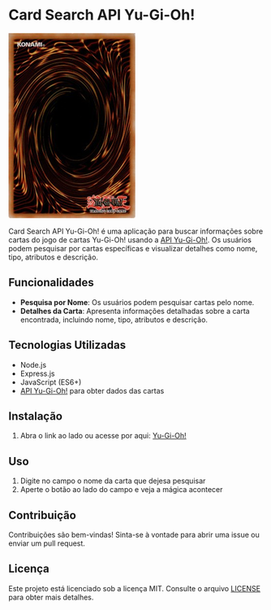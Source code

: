 # Card Search API Yu-Gi-Oh!

![Yu-Gi-Oh! Card Back](Yugioh_Card_Back.jpg)

Card Search API Yu-Gi-Oh! é uma aplicação para buscar informações sobre cartas do jogo de cartas Yu-Gi-Oh! usando a [API Yu-Gi-Oh!](https://example.com/yugioh-api/). Os usuários podem pesquisar por cartas específicas e visualizar detalhes como nome, tipo, atributos e descrição.

## Funcionalidades

- **Pesquisa por Nome**: Os usuários podem pesquisar cartas pelo nome.
- **Detalhes da Carta**: Apresenta informações detalhadas sobre a carta encontrada, incluindo nome, tipo, atributos e descrição.

## Tecnologias Utilizadas

- Node.js
- Express.js
- JavaScript (ES6+)
- [API Yu-Gi-Oh!](https://example.com/yugioh-api/) para obter dados das cartas

## Instalação

1. Abra o link ao lado ou acesse por aqui: [Yu-Gi-Oh!](https://yu-gi-oh-bu0g8c3xy-rafael-dinizs-projects.vercel.app/)

## Uso

1. Digite no campo o nome da carta que dejesa pesquisar
2. Aperte o botão ao lado do campo e veja a mágica acontecer

## Contribuição

Contribuições são bem-vindas! Sinta-se à vontade para abrir uma issue ou enviar um pull request.

## Licença

Este projeto está licenciado sob a licença MIT. Consulte o arquivo [LICENSE](LICENSE) para obter mais detalhes.
